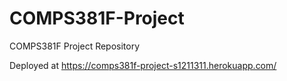 # COMPS381F-Project
 COMPS381F Project Repository

Deployed at https://comps381f-project-s1211311.herokuapp.com/